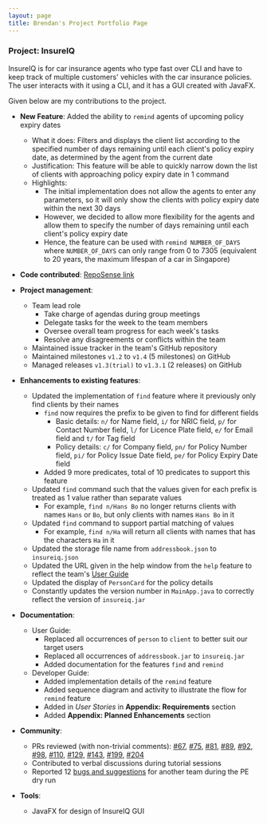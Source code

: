 ```yaml
---
layout: page
title: Brendan's Project Portfolio Page
---
```


### Project: InsureIQ

InsureIQ is for car insurance agents who type fast over CLI and have to keep track of multiple customers' vehicles 
with the car insurance policies. The user interacts with it using a CLI, and it has a GUI created with JavaFX.

Given below are my contributions to the project.

* **New Feature**: Added the ability to `remind` agents of upcoming policy expiry dates
  * What it does: Filters and displays the client list according to the specified number of days remaining until each 
  client's policy expiry date, as determined by the agent from the current date
  * Justification: This feature will be able to quickly narrow down the list of clients with approaching policy expiry 
  date in 1 command
  * Highlights:
    * The initial implementation does not allow the agents to enter any parameters, so it will only show the clients 
    with policy expiry date within the next 30 days
    * However, we decided to allow more flexibility for the agents and allow them to specify the number of days 
    remaining until each client's policy expiry date
    * Hence, the feature can be used with `remind NUMBER_OF_DAYS` where `NUMBER_OF_DAYS` can only range from 0 to 7305 
    (equivalent to 20 years, the maximum lifespan of a car in Singapore)


* **Code contributed**: [RepoSense link](https://nus-cs2103-ay2324s1.github.io/tp-dashboard/?search=brendanneojw&breakdown=true)

* **Project management**:
  * Team lead role
    * Take charge of agendas during group meetings
    * Delegate tasks for the week to the team members
    * Oversee overall team progress for each week's tasks
    * Resolve any disagreements or conflicts within the team
  * Maintained issue tracker in the team's GitHub repository
  * Maintained milestones `v1.2` to `v1.4` (5 milestones) on GitHub
  * Managed releases `v1.3(trial)` to `v1.3.1` (2 releases) on GitHub


* **Enhancements to existing features**:
  * Updated the implementation of `find` feature where it previously only find clients by their names
    * `find` now requires the prefix to be given to find for different fields
      * Basic details: `n/` for Name field, `i/` for NRIC field, `p/` for Contact Number field, `l/` for Licence 
      Plate field, `e/` for Email field and `t/` for Tag field
      * Policy details: `c/` for Company field, `pn/` for Policy Number field, `pi/` for Policy Issue Date field,
      `pe/` for Policy Expiry Date field
    * Added 9 more predicates, total of 10 predicates to support this feature
  * Updated `find` command such that the values given for each prefix is treated as 1 value rather than separate values
    * For example, `find n/Hans Bo` no longer returns clients with names `Hans` or `Bo`, but only clients with names 
    `Hans Bo` in it
  * Updated `find` command to support partial matching of values
    * For example, `find n/Ha` will return all clients with names that has the characters `Ha` in it
  * Updated the storage file name from `addressbook.json` to `insureiq.json`
  * Updated the URL given in the help window from the `help` feature to reflect the team's 
  [User Guide](https://ay2324s1-cs2103t-w16-3.github.io/tp/UserGuide.html)
  * Updated the display of `PersonCard` for the policy details
  * Constantly updates the version number in `MainApp.java` to correctly reflect the version of `insureiq.jar`


* **Documentation**:
  * User Guide:
    * Replaced all occurrences of `person` to `client` to better suit our target users
    * Replaced all occurrences of `addressbook.jar` to `insureiq.jar`
    * Added documentation for the features `find` and `remind`
  * Developer Guide:
    * Added implementation details of the `remind` feature
    * Added sequence diagram and activity to illustrate the flow for `remind` feature
    * Added in _User Stories_ in **Appendix: Requirements** section
    * Added **Appendix: Planned Enhancements** section


* **Community**:
  * PRs reviewed (with non-trivial comments): [\#67](https://github.com/AY2324S1-CS2103T-W16-3/tp/pull/67), [\#75](https://github.com/AY2324S1-CS2103T-W16-3/tp/pull/75), 
  [\#81](https://github.com/AY2324S1-CS2103T-W16-3/tp/pull/81), [\#89](https://github.com/AY2324S1-CS2103T-W16-3/tp/pull/89), [\#92](https://github.com/AY2324S1-CS2103T-W16-3/tp/pull/92),
  [\#98](https://github.com/AY2324S1-CS2103T-W16-3/tp/pull/98), [\#110](https://github.com/AY2324S1-CS2103T-W16-3/tp/pull/110), [\#129](https://github.com/AY2324S1-CS2103T-W16-3/tp/pull/129),
  [\#143](https://github.com/AY2324S1-CS2103T-W16-3/tp/pull/143), [\#199](https://github.com/AY2324S1-CS2103T-W16-3/tp/pull/199), [\#204](https://github.com/AY2324S1-CS2103T-W16-3/tp/pull/204)
  * Contributed to verbal discussions during tutorial sessions
  * Reported 12 [bugs and suggestions](https://github.com/brendanneojw/ped/issues) for another team during the PE dry run


* **Tools**:
  * JavaFX for design of InsureIQ GUI
